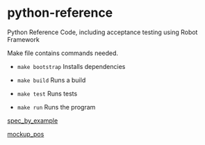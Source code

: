 # python-reference
Python Reference Code, including acceptance testing using Robot Framework

Make file contains commands needed.
* `make bootstrap` Installs dependencies

* `make build` Runs a build

* `make test` Runs tests

* `make run` Runs the program

[spec_by_example](tests/robot/images/spec_by_example.png)

[mockup_pos](tests/robot/images/mockup_pos.png)
